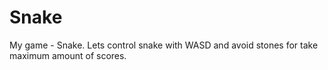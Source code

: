 # Snake

My game - Snake. Lets control snake with WASD and avoid stones for take maximum amount of scores.

